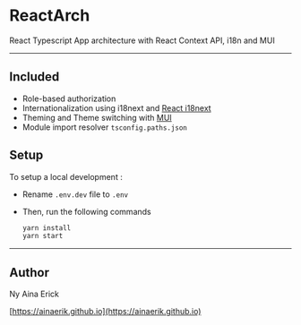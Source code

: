 # ReactArch

React Typescript App architecture with React Context API, i18n and MUI

---

## Included

- Role-based authorization
- Internationalization using i18next and [React i18next](https://react.i18next.com/)
- Theming and Theme switching with [MUI](https://mui.com)
- Module import resolver `tsconfig.paths.json`

## Setup

To setup a local development :

- Rename `.env.dev` file to `.env`

- Then, run the following commands

  ```sh
  yarn install
  yarn start
  ```

---

## Author

Ny Aina Erick

[https://ainaerik.github.io](https://ainaerik.github.io)
